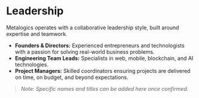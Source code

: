 # Leadership

Metalogics operates with a collaborative leadership style, built around expertise and teamwork.  

- **Founders & Directors:** Experienced entrepreneurs and technologists with a passion for solving real-world business problems.  
- **Engineering Team Leads:** Specialists in web, mobile, blockchain, and AI technologies.  
- **Project Managers:** Skilled coordinators ensuring projects are delivered on time, on budget, and beyond expectations.  

> *Note: Specific names and titles can be added here once confirmed.*

